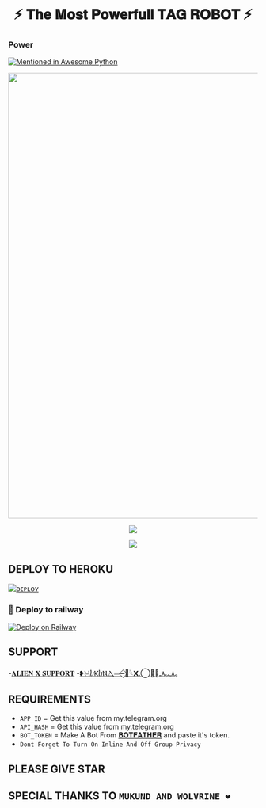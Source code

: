 <h1 align = "center"> ⚡️ 𝐓𝐡𝐞 𝐌𝐨𝐬𝐭 𝐏𝐨𝐰𝐞𝐫𝐟𝐮𝐥𝐥 𝐓𝐀𝐆 𝐑𝐎𝐁𝐎𝐓 ⚡️ </h1>

### Power

[![Mentioned in Awesome Python](https://awesome.re/mentioned-badge.svg)](https://github.com/Legend-Mukund/TAG-BOT)

<p align = "center"><a herf = "https://t.me/ALIEN_X_SUPPORT" alt = "ALIEN"><img src = "https://telegra.ph/file/485bb1d24ac022c0f8845.jpg" width = "900"></a></p>

<p align = "center">
<a href = "https://python.org">
<img src = "https://forthebadge.com/images/badges/made-with-python.svg">
</p>
</a>

<p align = "center">
<a href = "https://github.com/Legend-Mukund/TAG-BOT">
<img src = "https://forthebadge.com/images/badges/open-source.svg">
</p>
</a>


## DEPLOY TO HEROKU
[![ᴅᴇᴘʟᴏʏ](https://www.herokucdn.com/deploy/button.svg)](https://heroku.com/deploy?template=https://github.com/Legend-Mukund/TAG-BOT)


### 🚀 Deploy to railway
[![Deploy on Railway](https://railway.app/button.svg)](https://railway.app/new/template?template=https://github.com/Legend-Mukund/TAG-BOT)


## SUPPORT
-[𝐀𝐋𝐈𝐄𝐍 𝐗 𝐒𝐔𝐏𝐏𝐎𝐑𝐓](https://t.me/ALIEN_X_SUPPORT)
-[❥ⲘⴑⲔⴑⲚⲆ⏤➖⃟🥀𓆩𝗫.⃝⃡𝐈‌‌ﮩ٨ـﮩﮩ٨ـ](https://t.me/LEGEND_MUKUND)

## REQUIREMENTS
- `APP_ID`  =  Get this value from my.telegram.org
- `API_HASH`  =  Get this value from my.telegram.org
- `BOT_TOKEN`  =  Make A Bot From [𝐁𝐎𝐓𝐅𝐀𝐓𝐇𝐄𝐑](https://t.me/botfather) and paste it's token.
- `Dont Forget To Turn On Inline And Off Group Privacy`

## PLEASE GIVE STAR


## SPECIAL THANKS TO `MUKUND AND WOLVRINE ❤`
